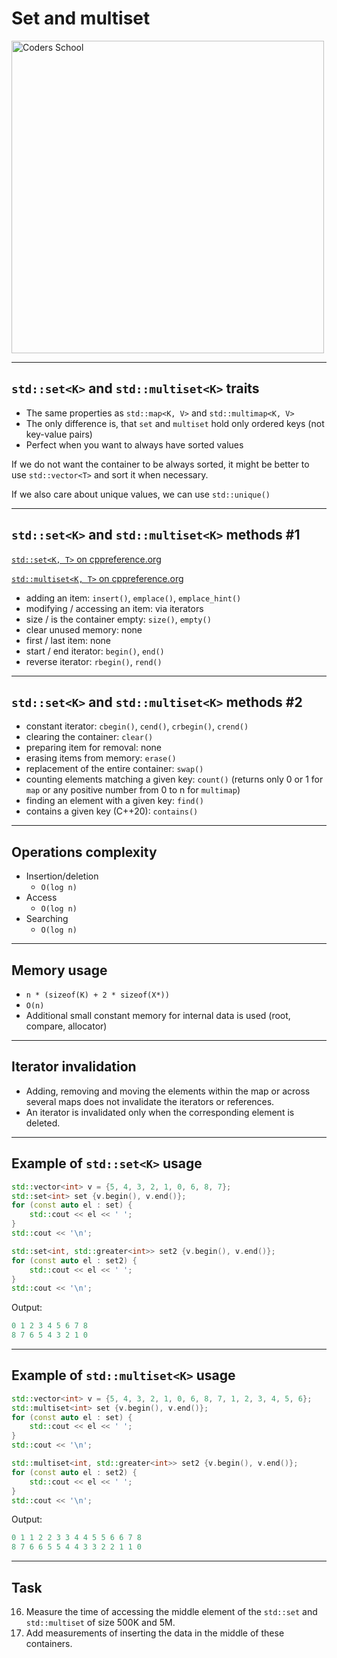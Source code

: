 <!-- .slide: data-background="#111111" -->

# Set and multiset

<a href="https://coders.school">
    <img width="500" src="../img/coders_school_logo.png" alt="Coders School" class="plain">
</a>

___

## `std::set<K>` and `std::multiset<K>` traits

* <!-- .element: class="fragment fade-in" --> The same properties as <code>std::map&lt;K, V&gt;</code> and <code>std::multimap&lt;K, V&gt;</code>
* <!-- .element: class="fragment fade-in" --> The only difference is, that <code>set</code> and <code>multiset</code> hold only ordered keys (not key-value pairs)
* <!-- .element: class="fragment fade-in" --> Perfect when you want to always have sorted values

If we do not want the container to be always sorted, it might be better to use <code>std::vector&lt;T&gt;</code> and sort it when necessary.
<!-- .element: class="fragment fade-in" -->

If we also care about unique values, we can use <code>std::unique()</code>
<!-- .element: class="fragment fade-in" -->

___

## `std::set<K>` and `std::multiset<K>` methods #1

[`std::set<K, T>` on cppreference.org](https://en.cppreference.com/w/cpp/container/set)

[`std::multiset<K, T>` on cppreference.org](https://en.cppreference.com/w/cpp/container/multiset)

* <!-- .element: class="fragment fade-in" --> adding an item: <code>insert()</code>, <code>emplace()</code>, <code class="fragment highlight-green">emplace_hint()</code>
* <!-- .element: class="fragment fade-in" --> modifying / accessing an item: <span class="fragment highlight-red">via iterators</span>
* <!-- .element: class="fragment fade-in" --> size / is the container empty: <code>size()</code>, <code>empty()</code>
* <!-- .element: class="fragment fade-in" --> clear unused memory: <span class="fragment highlight-red">none</span>
* <!-- .element: class="fragment fade-in" --> first / last item: <span class="fragment highlight-red">none</span>
* <!-- .element: class="fragment fade-in" --> start / end iterator: <code>begin()</code>, <code>end()</code>
* <!-- .element: class="fragment fade-in" --> reverse iterator: <code>rbegin()</code>, <code>rend()</code>

___

## `std::set<K>` and `std::multiset<K>` methods #2

* <!-- .element: class="fragment fade-in" --> constant iterator: <code>cbegin()</code>, <code>cend()</code>, <code>crbegin()</code>, <code>crend()</code>
* <!-- .element: class="fragment fade-in" --> clearing the container: <code>clear()</code>
* <!-- .element: class="fragment fade-in" --> preparing item for removal: <span class="fragment highlight-red">none</span>
* <!-- .element: class="fragment fade-in" --> erasing items from memory: <code>erase()</code>
* <!-- .element: class="fragment fade-in" --> replacement of the entire container: <code>swap()</code>
* <!-- .element: class="fragment fade-in" --> counting elements matching a given key: <code class="fragment highlight-green">count()</code> (returns only 0 or 1 for <code>map</code> or any positive number from 0 to n for <code>multimap</code>)
* <!-- .element: class="fragment fade-in" --> finding an element with a given key: <code class="fragment highlight-green">find()</code>
* <!-- .element: class="fragment fade-in" --> contains a given key (C++20): <code class="fragment highlight-green">contains()</code>

___

## Operations complexity

* <!-- .element: class="fragment fade-in" --> Insertion/deletion
  * <!-- .element: class="fragment fade-in" --> <code>O(log n)</code>
* <!-- .element: class="fragment fade-in" --> Access
  * <!-- .element: class="fragment fade-in" --> <code>O(log n)</code>
* <!-- .element: class="fragment fade-in" --> Searching
  * <!-- .element: class="fragment fade-in" --> <code>O(log n)</code>

___

## Memory usage

* <!-- .element: class="fragment fade-in" --> <code>n * (sizeof(K) + 2 * sizeof(X*))</code>
* <!-- .element: class="fragment fade-in" --> <code>O(n)</code>
* <!-- .element: class="fragment fade-in" --> Additional small constant memory for internal data is used (root, compare, allocator)

___

## Iterator invalidation

* <!-- .element: class="fragment fade-in" --> Adding, removing and moving the elements within the map or across several maps does not invalidate the iterators or references.
* <!-- .element: class="fragment fade-in" --> An iterator is invalidated only when the corresponding element is deleted.

___

## Example of `std::set<K>` usage

```cpp
std::vector<int> v = {5, 4, 3, 2, 1, 0, 6, 8, 7};
std::set<int> set {v.begin(), v.end()};
for (const auto el : set) {
    std::cout << el << ' ';
}
std::cout << '\n';

std::set<int, std::greater<int>> set2 {v.begin(), v.end()};
for (const auto el : set2) {
    std::cout << el << ' ';
}
std::cout << '\n';
```
<!-- .element: class="fragment fade-in" -->

Output:
<!-- .element: class="fragment fade-in" -->

```cpp
0 1 2 3 4 5 6 7 8
8 7 6 5 4 3 2 1 0
```
<!-- .element: class="fragment fade-in" -->

___

## Example of `std::multiset<K>` usage

```cpp
std::vector<int> v = {5, 4, 3, 2, 1, 0, 6, 8, 7, 1, 2, 3, 4, 5, 6};
std::multiset<int> set {v.begin(), v.end()};
for (const auto el : set) {
    std::cout << el << ' ';
}
std::cout << '\n';

std::multiset<int, std::greater<int>> set2 {v.begin(), v.end()};
for (const auto el : set2) {
    std::cout << el << ' ';
}
std::cout << '\n';
```
<!-- .element: class="fragment fade-in" -->

Output:
<!-- .element: class="fragment fade-in" -->

```cpp
0 1 1 2 2 3 3 4 4 5 5 6 6 7 8
8 7 6 6 5 5 4 4 3 3 2 2 1 1 0
```
<!-- .element: class="fragment fade-in" -->

___

## Task

16. Measure the time of accessing the middle element of the `std::set` and `std::multiset` of size 500K and 5M.
17. Add measurements of inserting the data in the middle of these containers.
